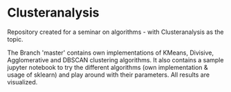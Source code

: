 # Clusteranalysis

Repository created for a seminar on algorithms - with Clusteranalysis as the topic.

The Branch 'master' contains own implementations of KMeans, Divisive, Agglomerative and DBSCAN clustering algorithms.
It also contains a sample jupyter notebook to try the different algorithms (own implementation & usage of sklearn) and play around with their parameters.
All results are visualized.
